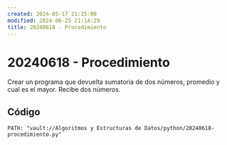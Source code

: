 ```yaml
---
created: 2024-05-17 21:15:00
modified: 2024-06-25 21:14:29
title: 20240618 - Procedimiento
---
```


# 20240618 - Procedimiento

Crear un programa que devuelta sumatoria de dos números, promedio y cual es el mayor. Recibe dos números.

## Código

```embed-python
PATH: "vault://Algoritmos y Estructuras de Datos/python/20240618-procedimiento.py"
```

